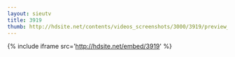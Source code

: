 ```yaml
---
layout: sieutv
title: 3919
thumb: http://hdsite.net/contents/videos_screenshots/3000/3919/preview_360p.mp4.jpg
---
```

{% include iframe src='http://hdsite.net/embed/3919' %}
 
